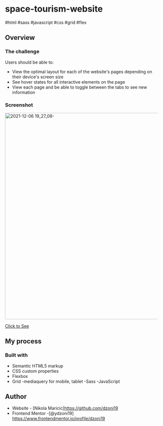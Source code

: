 # space-tourism-website
#html #sass #javascript #css #grid  #flex



## Overview

### The challenge

Users should be able to:

- View the optimal layout for each of the website's pages depending on their device's screen size
- See hover states for all interactive elements on the page
- View each page and be able to toggle between the tabs to see new information

### Screenshot

<img width="679" alt="2021-12-06 19_27_08-" src="https://user-images.githubusercontent.com/63516391/144901953-df81649e-4df4-4000-963a-86c242b777a3.png">

<a href="https://spacetourism-website.netlify.app/technology.html">Click to See</a>


## My process

### Built with

- Semantic HTML5 markup
- CSS custom properties
- Flexbox
- Grid
-mediaquery for mobile, tablet
-Sass
-JavaScript


## Author

- Website - [Nikola Maricic]https://github.com/dzoni19
- Frontend Mentor -[@ydzoni19] https://www.frontendmentor.io/profile/dzoni19
